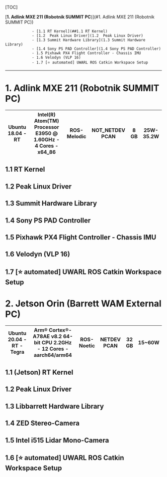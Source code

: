 [TOC]

[**1. Adlink MXE 211 (Robotnik SUMMIT PC**)](#1. Adlink MXE 211 (Robotnik SUMMIT PC))

				- [1.1 RT Kernel](##1.1 RT Kernel)
				- [1.2  Peak Linux Driver](1.2  Peak Linux Driver)
				- [1.3 Summit Hardware Library](1.3 Summit Hardware Library)
				- [1.4 Sony PS PAD Controller](1.4 Sony PS PAD Controller)
				- 1.5 Pixhawk PX4 Flight Controller - Chassis IMU
				- 1.6 Velodyn (VLP 16)
				- 1.7 [⭐️ automated] UWARL ROS Catkin Workspace Setup

---

# 1. Adlink MXE 211 (Robotnik SUMMIT PC)

| Ubuntu 18.04 - RT | Intel(R) Atom(TM) Processor E3950 @ 1.60GHz - 4 Cores - x64_86 | ROS-Melodic | NOT_NETDEV PCAN | 8 GB | 25W-35.2W |
| ----------------- | ------------------------------------------------------------ | ----------- | --------------- | ---- | --------- |

## 1.1 RT Kernel



## 1.2  Peak Linux Driver



## 1.3 Summit Hardware Library



## 1.4 Sony PS PAD Controller





## 1.5 Pixhawk PX4 Flight Controller - Chassis IMU





## 1.6 Velodyn (VLP 16)





## 1.7 [:star: automated] UWARL ROS Catkin Workspace Setup





# 2. Jetson Orin (Barrett WAM External PC)

| Ubuntu 20.04 - RT - Tegra | Arm® Cortex®-A78AE v8.2 64-bit CPU 2.2GHz - 12 Cores - aarch64/arm64 | ROS-Noetic | NETDEV PCAN | 32 GB | 15~60W |
| ------------------------- | ------------------------------------------------------------ | ---------- | ----------- | ----- | ------ |

## 1.1 (Jetson) RT Kernel





## 1.2 Peak Linux Driver  





## 1.3 Libbarrett Hardware Library



## 1.4 ZED Stereo-Camera



## 1.5 Intel i515 Lidar Mono-Camera



## 1.6 [:star: automated] UWARL ROS Catkin Workspace Setup





